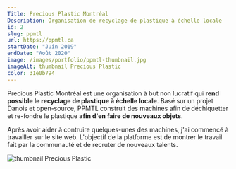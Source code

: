 ```yaml
---
Title: Precious Plastic Montréal
Description: Organisation de recyclage de plastique à échelle locale
id: 2
slug: ppmtl
url: https://ppmtl.ca
startDate: "Juin 2019"
endDate: "Août 2020"
image: /images/portfolio/ppmtl-thumbnail.jpg
imageAlt: thumbnail Precious Plastic
color: 31e0b794
---
```


Precious Plastic Montréal est une organisation à but non lucratif qui **rend possible le recyclage de plastique à échelle locale**. Basé sur un projet Danois et open-source, PPMTL construit des machines afin de déchiquetter et re-fondre le plastique **afin d'en faire de nouveaux objets**.

Après avoir aider à contruire quelques-unes des machines, j'ai commencé à travailler sur le site web. L'objectif de la platforme est de montrer le travail fait par la communauté et de recruter de nouveaux talents.

![thumbnail Precious Plastic](/images/portfolio/ppmtl-thumbnail.jpg)